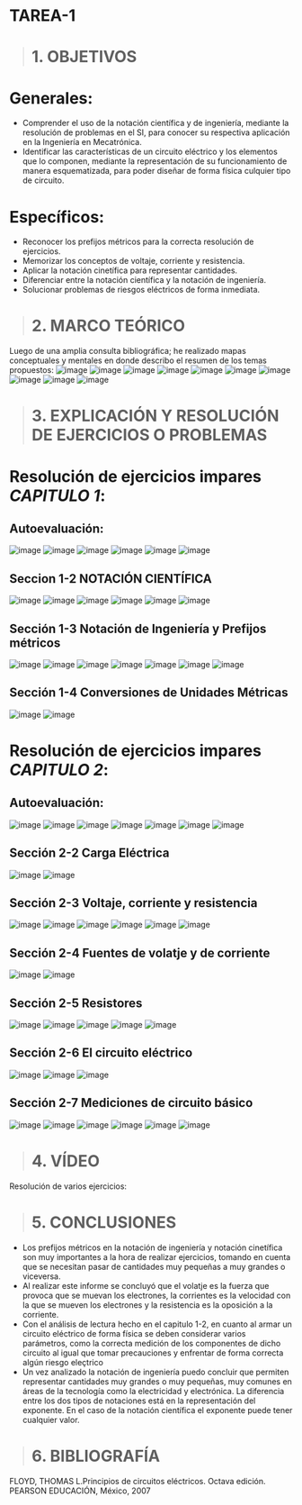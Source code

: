 # TAREA-1
># 1. OBJETIVOS
# Generales:
- Comprender el uso de la notación científica y de ingeniería, mediante la resolución de problemas en el SI, para
  conocer su respectiva aplicación en la Ingeniería en Mecatrónica.
- Identificar las características de un circuito eléctrico y los elementos que lo componen, mediante la representación
  de su funcionamiento de manera esquematizada, para poder diseñar de forma física culquier tipo de circuito.
 # Específicos:
- Reconocer los prefijos métricos para la correcta resolución de ejercicios.
- Memorizar los conceptos de voltaje, corriente y resistencia.
- Aplicar la notación cinetífica para representar cantidades.
- Diferenciar entre la notación científica y la notación de ingeniería.
- Solucionar problemas de riesgos eléctricos de forma inmediata.
># 2. MARCO TEÓRICO
Luego de una amplia consulta bibliográfica; he realizado mapas conceptuales y mentales en donde describo el resumen de
los temas propuestos:
![image](https://user-images.githubusercontent.com/104925648/200746879-0e64eed8-9c17-48a9-912c-5e8282c6dbbd.png)
![image](https://user-images.githubusercontent.com/104925648/200746983-b2af88b5-734a-4df8-a6a5-716b5cfebf27.png)
![image](https://user-images.githubusercontent.com/104925648/200747047-98923b70-7845-4800-a079-a5ddc5cbe53a.png)
![image](https://user-images.githubusercontent.com/104925648/200970407-0426295b-0de5-4c07-a371-a1bee0efb165.png)
![image](https://user-images.githubusercontent.com/104925648/200747269-2cf588c6-dc01-4b61-a505-01d5042c930e.png)
![image](https://user-images.githubusercontent.com/104925648/200747373-95a8435c-7e37-457c-a841-ad9f5e1587f0.png)
![image](https://user-images.githubusercontent.com/104925648/200747414-f3376b97-a3db-4ebc-8840-25c66dafda0f.png)
![image](https://user-images.githubusercontent.com/104925648/200747458-ae61f782-d7eb-4585-9560-cbbf37c46e17.png)
![image](https://user-images.githubusercontent.com/104925648/200747553-6a0d151a-b480-4eb8-9d9b-635c8e1be5df.png)
![image](https://user-images.githubusercontent.com/104925648/200747627-a4a3cd47-0a08-4eb9-9012-0eff35a39c4f.png)
># 3. EXPLICACIÓN Y RESOLUCIÓN DE EJERCICIOS O PROBLEMAS
# Resolución de ejercicios impares *CAPITULO 1*:
## Autoevaluación:
![image](https://user-images.githubusercontent.com/104925648/200749820-b486ebfd-0ded-4040-9177-cfc182a06179.png)
![image](https://user-images.githubusercontent.com/104925648/200749873-90339ee0-81cf-4833-8d16-f179446328b8.png)
![image](https://user-images.githubusercontent.com/104925648/200749978-edcb88cf-1751-47b7-9331-f8a81f0f84d7.png)
![image](https://user-images.githubusercontent.com/104925648/200751236-757cba53-68a1-40a0-b0da-9c9822fff539.png)
![image](https://user-images.githubusercontent.com/104925648/200751316-695c7fdf-1f16-414b-8a84-ce6c7215f44b.png)
![image](https://user-images.githubusercontent.com/104925648/200751407-abf4b777-e764-473e-8ff3-47983e4da8ec.png)

## Seccion 1-2 NOTACIÓN CIENTÍFICA
![image](https://user-images.githubusercontent.com/104925648/200927181-f3a8348e-3600-4108-a6a6-7261af8f85a8.png)
![image](https://user-images.githubusercontent.com/104925648/200927240-754dbf07-f865-42fd-952b-2b1639993732.png)
![image](https://user-images.githubusercontent.com/104925648/200927292-c7610074-2e45-457f-af2e-0262f311293a.png)
![image](https://user-images.githubusercontent.com/104925648/200931744-3525d17c-3536-48a5-98d1-95751a3eb608.png)
![image](https://user-images.githubusercontent.com/104925648/200931373-4c95a5c0-bcca-40d6-96aa-be29a180d66c.png)
![image](https://user-images.githubusercontent.com/104925648/200927491-ceaa675d-28c1-4059-90ab-5717f069df8f.png)

## Sección 1-3 Notación de Ingeniería y Prefijos métricos
![image](https://user-images.githubusercontent.com/104925648/200928039-04863adc-36dd-4d10-a933-b61c0d64eec4.png)
![image](https://user-images.githubusercontent.com/104925648/200928108-b03a7874-2633-4d9b-b6ef-3e96702be13c.png)
![image](https://user-images.githubusercontent.com/104925648/200928144-1d8779ec-8431-4146-b7f5-92832f9ecbfd.png)
![image](https://user-images.githubusercontent.com/104925648/200928233-d413954b-7132-45b1-bcd9-4d291fbf62c9.png)
![image](https://user-images.githubusercontent.com/104925648/200928301-d1b356b6-5cdd-4fba-8b66-d58e81a2cf5c.png)
![image](https://user-images.githubusercontent.com/104925648/200928354-450ab912-2298-4bb5-aa7a-647be6f59343.png)
![image](https://user-images.githubusercontent.com/104925648/200928405-c088d29a-9493-44c0-8684-cedac453e3d1.png)

## Sección 1-4 Conversiones de Unidades Métricas
![image](https://user-images.githubusercontent.com/104925648/200928584-a1e6d6cb-536f-4f5b-a806-90280fe1b368.png)
![image](https://user-images.githubusercontent.com/104925648/200933133-be301751-0843-46ea-a82c-1eef21edb97d.png)

# Resolución de ejercicios impares *CAPITULO 2*:
## Autoevaluación:
![image](https://user-images.githubusercontent.com/104925648/200934770-c0c5201f-8f0f-49d7-b7fe-868b6fd85a96.png)
![image](https://user-images.githubusercontent.com/104925648/200934835-1e0f010d-0a78-4803-b409-1e6ab8975450.png)
![image](https://user-images.githubusercontent.com/104925648/200934888-60958772-dc85-4d42-adac-a7f0d8f9ffbf.png)
![image](https://user-images.githubusercontent.com/104925648/200934941-a2029e24-f393-44ae-99f0-da5fe77f6ed0.png)
![image](https://user-images.githubusercontent.com/104925648/200935001-62f02d6d-57de-4fb6-8da6-fe8d8be1bf35.png)
![image](https://user-images.githubusercontent.com/104925648/200935072-934b64b2-198d-4ca0-a72f-8db09dd2ae49.png)
![image](https://user-images.githubusercontent.com/104925648/200935150-193f2ce1-c51c-44da-85f8-624643307a76.png)

## Sección 2-2 Carga Eléctrica
![image](https://user-images.githubusercontent.com/104925648/200953488-7484c796-86bc-4746-9fe2-bcf4e19c98e1.png)
![image](https://user-images.githubusercontent.com/104925648/200985142-f2d02df8-bf36-4095-a702-6ac65e7c4c97.png)

## Sección 2-3 Voltaje, corriente y resistencia
![image](https://user-images.githubusercontent.com/104925648/200954297-8a54e442-07ce-4bda-ac7b-a14b97a5fccd.png)
![image](https://user-images.githubusercontent.com/104925648/200954363-89f08b01-d4f1-42a6-8bc2-c6ada258feb8.png)
![image](https://user-images.githubusercontent.com/104925648/200954400-c283eae8-8899-4473-96c7-96f986fcb759.png)
![image](https://user-images.githubusercontent.com/104925648/200954462-dd36be45-6f42-4262-99f9-6b88a864673b.png)
![image](https://user-images.githubusercontent.com/104925648/200954517-7ebfa462-a73c-48ec-a6b5-fd9deaad6daa.png)
![image](https://user-images.githubusercontent.com/104925648/200954580-9ddf6405-c681-4729-9a4a-3b6a47d61fd6.png)

## Sección 2-4 Fuentes de volatje y de corriente
![image](https://user-images.githubusercontent.com/104925648/200954785-65f6042c-7556-4998-9c8d-47758b6be226.png)
![image](https://user-images.githubusercontent.com/104925648/200954817-9a41e74d-5910-4ca8-a764-219f7cfe26ac.png)

## Sección 2-5 Resistores
![image](https://user-images.githubusercontent.com/104925648/200954999-cf0b5120-f99f-4600-9b2e-d59c4905ef0f.png)
![image](https://user-images.githubusercontent.com/104925648/200955044-d172ca5d-c8ac-4a9f-a2e6-b8aaf3ed362e.png)
![image](https://user-images.githubusercontent.com/104925648/200955083-6ac4ed05-8029-4e87-aac0-d8509f76bcf0.png)
![image](https://user-images.githubusercontent.com/104925648/200955124-dbaab36f-32f4-42e2-9048-a4ff748f477f.png)
![image](https://user-images.githubusercontent.com/104925648/200955177-bb319a94-0290-42fc-8175-2332c28c17d4.png)

## Sección 2-6 El circuito eléctrico
![image](https://user-images.githubusercontent.com/104925648/200955341-147291d5-1a04-4972-a966-2a4698666944.png)
![image](https://user-images.githubusercontent.com/104925648/200955370-35d0df98-97ce-4bde-a16d-bcd5d14c2527.png)
![image](https://user-images.githubusercontent.com/104925648/200955405-23b8c82b-5853-442d-9cd4-93f98d5c1b55.png)

## Sección 2-7 Mediciones de circuito básico
![image](https://user-images.githubusercontent.com/104925648/200955750-54202d70-23f2-41ab-95f2-c7742ce4c2b4.png)
![image](https://user-images.githubusercontent.com/104925648/200955812-4407af0e-b10c-495a-9d7b-58f3f45946b9.png)
![image](https://user-images.githubusercontent.com/104925648/200955847-5444b336-8cfb-44c8-9770-f76061263123.png)
![image](https://user-images.githubusercontent.com/104925648/200955907-337d3906-e678-408a-8db3-1def36d08537.png)
![image](https://user-images.githubusercontent.com/104925648/200955959-cf7674d3-4ecf-4220-a7a0-c1675b8b457d.png)
![image](https://user-images.githubusercontent.com/104925648/200956112-9e1ef050-0b8f-4f52-ac1c-1250eb70b3e7.png)

># 4. VÍDEO
Resolución de varios ejercicios:

># 5. CONCLUSIONES
- Los prefijos métricos en la notación de ingeniería y notación cinetífica son muy importantes a la hora de realizar ejercicios, 
  tomando en cuenta que se necesitan pasar de cantidades muy pequeñas a muy grandes o viceversa.
- Al realizar este informe se concluyó que el volatje es la fuerza que provoca que se muevan los electrones, la corrientes es la
  velocidad con la que se mueven los electrones y la resistencia es la oposición a la corriente.
- Con el análisis de lectura hecho en el capitulo 1-2, en cuanto al armar un circuito eléctrico de forma física se deben considerar varios
  parámetros, como la correcta medición de los componentes de dicho circuito al igual que tomar precauciones y enfrentar de forma correcta algún
  riesgo eleçtrico
- Un vez analizado la notación de ingeniería puedo concluir que permiten representar cantidades muy grandes o muy pequeñas, muy comunes en áreas 
  de la tecnología como la electricidad y electrónica. La diferencia entre los dos tipos de notaciones está en la representación del exponente. 
  En el caso de la notación científica el exponente puede tener cualquier valor.
  

># 6. BIBLIOGRAFÍA
FLOYD, THOMAS L.Principios de circuitos eléctricos. Octava edición. PEARSON EDUCACIÓN, México, 2007





